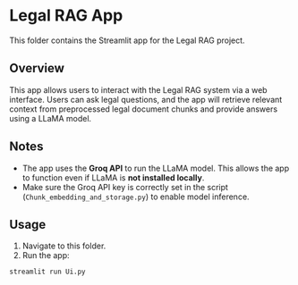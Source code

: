 # Legal RAG App

This folder contains the Streamlit app for the Legal RAG project.

## Overview
This app allows users to interact with the Legal RAG system via a web interface. Users can ask legal questions, and the app will retrieve relevant context from preprocessed legal document chunks and provide answers using a LLaMA model.

## Notes
- The app uses the **Groq API** to run the LLaMA model. This allows the app to function even if LLaMA is **not installed locally**.
- Make sure the Groq API key is correctly set in the script (`Chunk_embedding_and_storage.py`) to enable model inference.

## Usage
1. Navigate to this folder.
2. Run the app:

```bash
streamlit run Ui.py
